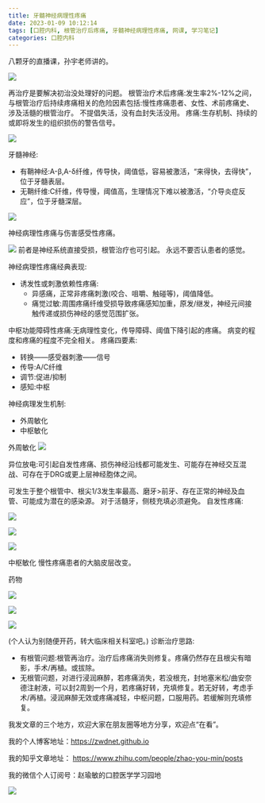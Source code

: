 ```yaml
---
title: 牙髓神经病理性疼痛
date: 2023-01-09 10:12:14
tags: [口腔内科, 根管治疗后疼痛, 牙髓神经病理性疼痛, 网课, 学习笔记]
categories: 口腔内科
---
```

八颗牙的直播课，孙宇老师讲的。

![](https://zymblog-1258069789.cos.ap-chengdu.myqcloud.com/blog0354-nerve/01.jpg)

再治疗是要解决初治没处理好的问题。
根管治疗术后疼痛:发生率2%-12%之间，与根管治疗后持续疼痛相关的危险因素包括:慢性疼痛患者、女性、术前疼痛史、涉及活髓的根管治疗。
不提倡失活，没有血封失活没用。
疼痛:生存机制、持续的或即将发生的组织损伤的警告信号。

![](https://zymblog-1258069789.cos.ap-chengdu.myqcloud.com/blog0354-nerve/02.jpg)

牙髓神经:
- 有鞘神经:A-β,A-δ纤维，传导快，阈值低，容易被激活，“来得快，去得快”，位于牙髓表层。
- 无鞘纤维:C纤维，传导慢，阈值高，生理情况下难以被激活，“介导炎症反应”，位于牙髓深层。


![](https://zymblog-1258069789.cos.ap-chengdu.myqcloud.com/blog0354-nerve/03.jpg)

神经病理性疼痛与伤害感受性疼痛。

![](https://zymblog-1258069789.cos.ap-chengdu.myqcloud.com/blog0354-nerve/04.jpg)
前者是神经系统直接受损，根管治疗也可引起。
永远不要否认患者的感觉。

神经病理性疼痛经典表现:
- 诱发性或刺激依赖性疼痛:
    - 异感痛，正常非疼痛刺激(咬合、咀嚼、触碰等)，阈值降低。
    - 痛觉过敏:周围疼痛纤维受损导致疼痛感知加重，原发/继发，神经元间接触传递或损伤神经的感觉范围扩张。

中枢功能障碍性疼痛:无病理性变化，传导障碍、阈值下降引起的疼痛。
病变的程度和疼痛的程度不完全相关。
疼痛四要素:
- 转换——感受器刺激——信号
- 传导:A/C纤维
- 调节:促进/抑制
- 感知:中枢

神经病理发生机制:
- 外周敏化
- 中枢敏化

外周敏化
![](https://zymblog-1258069789.cos.ap-chengdu.myqcloud.com/blog0354-nerve/05.jpg)

异位放电:可引起自发性疼痛、损伤神经沿线都可能发生、可能存在神经交互混战、可存在于DRG或更上层神经胞体之间。

可发生于整个根管中、根尖1/3发生率最高、磨牙>前牙、存在正常的神经及血管、可能成为潜在的感染源。
对于活髓牙，侧枝充填必须避免。
自发性疼痛:

![](https://zymblog-1258069789.cos.ap-chengdu.myqcloud.com/blog0354-nerve/06.jpg)


![](https://zymblog-1258069789.cos.ap-chengdu.myqcloud.com/blog0354-nerve/07.jpg)


![](https://zymblog-1258069789.cos.ap-chengdu.myqcloud.com/blog0354-nerve/08.jpg)

中枢敏化
慢性疼痛患者的大脑皮层改变。

药物

![](https://zymblog-1258069789.cos.ap-chengdu.myqcloud.com/blog0354-nerve/09.jpg)

![](https://zymblog-1258069789.cos.ap-chengdu.myqcloud.com/blog0354-nerve/10.jpg)

![](https://zymblog-1258069789.cos.ap-chengdu.myqcloud.com/blog0354-nerve/11.jpg)

(个人认为别随便开药，转大临床相关科室吧。)
诊断治疗思路:
- 有根管问题:根管再治疗。治疗后疼痛消失则修复。疼痛仍然存在且根尖有暗影，手术/再植。或拔除。
- 无根管问题，对进行浸润麻醉，若疼痛消失，若没根充，封地塞米松/曲安奈德注射液，可以封2周到一个月，若疼痛好转，充填修复。若无好转，考虑手术/再植。浸润麻醉无效或疼痛减轻，中枢问题，口服用药。若缓解则充填修复。



我发文章的三个地方，欢迎大家在朋友圈等地方分享，欢迎点“在看”。

我的个人博客地址：https://zwdnet.github.io

我的知乎文章地址： https://www.zhihu.com/people/zhao-you-min/posts

我的微信个人订阅号：赵瑜敏的口腔医学学习园地

![](https://zymblog-1258069789.cos.ap-chengdu.myqcloud.com/other/wx.jpg)